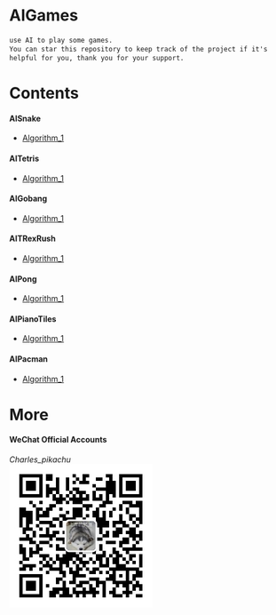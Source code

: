 # AIGames
```
use AI to play some games.
You can star this repository to keep track of the project if it's helpful for you, thank you for your support.
```

# Contents
#### AISnake
- [Algorithm_1](https://github.com/CharlesPikachu/AIGames/tree/master/AIsnake/Algorithm_1)
#### AITetris
- [Algorithm_1](https://github.com/CharlesPikachu/AIGames/tree/master/AITetris/Algorithm_1)
#### AIGobang
- [Algorithm_1](https://github.com/CharlesPikachu/AIGames/tree/master/AIGobang/Algorithm_1)
#### AITRexRush
- [Algorithm_1](https://github.com/CharlesPikachu/AIGames/tree/master/AITRexRush/Algorithm_1)
#### AIPong
- [Algorithm_1](https://github.com/CharlesPikachu/AIGames/tree/master/AIPong/Algorithm_1)
#### AIPianoTiles
- [Algorithm_1](https://github.com/CharlesPikachu/AIGames/tree/master/AIPianoTiles/Algorithm_1)
#### AIPacman
- [Algorithm_1](https://github.com/CharlesPikachu/AIGames/tree/master/AIPacman/Algorithm_1)

# More
#### WeChat Official Accounts
*Charles_pikachu*  
![img](pikachu.jpg)